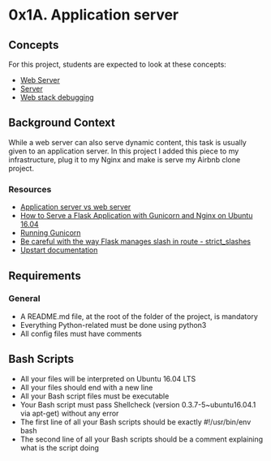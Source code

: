 # 0x1A. Application server


## Concepts

For this project, students are expected to look at these concepts:

* [Web Server](https://alx-intranet.hbtn.io/concepts/17)
* [Server](https://alx-intranet.hbtn.io/concepts/67)
* [Web stack debugging](https://alx-intranet.hbtn.io/concepts/68)

## Background Context

While a web server can also serve dynamic content, this task is usually given to an application server. In this project I added this piece to my infrastructure, plug it to my Nginx and make is serve my Airbnb clone project.

### Resources

* [Application server vs web server](https://alx-intranet.hbtn.io/rltoken/B9fOBzIxX_t1289WAuRzJw)
* [How to Serve a Flask Application with Gunicorn and Nginx on Ubuntu 16.04 ](https://alx-intranet.hbtn.io/rltoken/kpG6RwmwRJHzRmGUM_ERcA)
* [Running Gunicorn](https://alx-intranet.hbtn.io/rltoken/2LF1j7xKJGYaUtD1HKgUeQ)
* [Be careful with the way Flask manages slash in route - strict_slashes](https://alx-intranet.hbtn.io/rltoken/lEg0zpkkDcLtdl3VD4ACRQ)
* [Upstart documentation](https://alx-intranet.hbtn.io/rltoken/mcEsKqFsjJA3tHAjiMknaw)

## Requirements

### General

* A README.md file, at the root of the folder of the project, is mandatory
* Everything Python-related must be done using python3
* All config files must have comments

## Bash Scripts

* All your files will be interpreted on Ubuntu 16.04 LTS
* All your files should end with a new line
* All your Bash script files must be executable
* Your Bash script must pass Shellcheck (version 0.3.7-5~ubuntu16.04.1 via apt-get) without any error
* The first line of all your Bash scripts should be exactly #!/usr/bin/env bash
* The second line of all your Bash scripts should be a comment explaining what is the script doing


